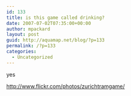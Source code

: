 ```yaml
---
id: 133
title: is this game called drinking?
date: 2007-07-02T07:35:00+00:00
author: mpackard
layout: post
guid: http://aquamap.net/blog/?p=133
permalink: /?p=133
categories:
  - Uncategorized
---
```

yes

http://www.flickr.com/photos/zurichtramgame/